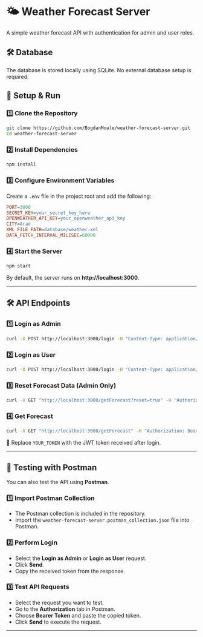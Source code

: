 # 🌤️ Weather Forecast Server

A simple weather forecast API with authentication for admin and user roles.

## 🛠️ Database

The database is stored locally using SQLite. No external database setup is required.

## 🚀 Setup & Run

### **1️⃣ Clone the Repository**

```sh
git clone https://github.com/BogdanMoale/weather-forecast-server.git
cd weather-forecast-server
```

### **2️⃣ Install Dependencies**

```sh
npm install
```

### **3️⃣ Configure Environment Variables**

Create a `.env` file in the project root and add the following:

```ini
PORT=3000
SECRET_KEY=your_secret_key_here
OPENWEATHER_API_KEY=your_openweather_api_key
CITY=Arad
XML_FILE_PATH=database/weather.xml
DATA_FETCH_INTERVAL_MILISEC=60000
```

### **4️⃣ Start the Server**

```sh
npm start
```

By default, the server runs on **http://localhost:3000**.

---

## 🛠️ API Endpoints

### **1️⃣ Login as Admin**

```sh
curl -X POST http://localhost:3000/login -H "Content-Type: application/json" -d "{\"username\":\"admin\",\"password\":\"admin\"}"
```

### **2️⃣ Login as User**

```sh
curl -X POST http://localhost:3000/login -H "Content-Type: application/json" -d "{\"username\":\"user\",\"password\":\"user\"}"
```

### **3️⃣ Reset Forecast Data (Admin Only)**

```sh
curl -X GET "http://localhost:3000/getForecast?reset=true" -H "Authorization: Bearer YOUR_TOKEN"
```

### **4️⃣ Get Forecast**

```sh
curl -X GET "http://localhost:3000/getForecast" -H "Authorization: Bearer YOUR_TOKEN"
```

🔑 Replace `YOUR_TOKEN` with the JWT token received after login.

---

## 🔄 Testing with Postman

You can also test the API using **Postman**.

### **1️⃣ Import Postman Collection**

- The Postman collection is included in the repository.
- Import the `weather-forecast-server.postman_collection.json` file into Postman.

### **2️⃣ Perform Login**

- Select the **Login as Admin** or **Login as User** request.
- Click **Send**.
- Copy the received token from the response.

### **3️⃣ Test API Requests**

- Select the request you want to test.
- Go to the **Authorization** tab in Postman.
- Choose **Bearer Token** and paste the copied token.
- Click **Send** to execute the request.

---
